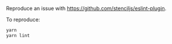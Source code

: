 Reproduce an issue with https://github.com/stenciljs/eslint-plugin.

To reproduce:

```bash
yarn
yarn lint
```